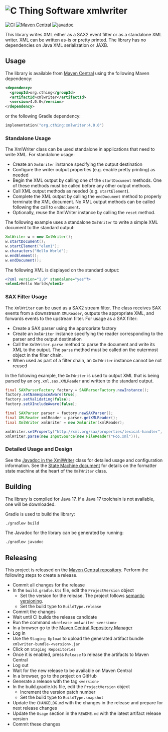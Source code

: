 # ![C Thing Software](https://www.cthing.com/branding/CThingSoftware-57x60.png "C Thing Software") xmlwriter

[![CI](https://github.com/cthing/xmlwriter/actions/workflows/ci.yml/badge.svg)](https://github.com/cthing/xmlwriter/actions/workflows/ci.yml)
[![Maven Central](https://maven-badges.herokuapp.com/maven-central/org.cthing/xmlwriter/badge.svg)](https://maven-badges.herokuapp.com/maven-central/org.cthing/xmlwriter)
[![javadoc](https://javadoc.io/badge2/org.cthing/xmlwriter/javadoc.svg)](https://javadoc.io/doc/org.cthing/xmlwriter)

This library writes XML either as a SAX2 event filter or as a standalone XML writer. XML can be written
as-is or pretty printed. The library has no dependencies on Java XML serialization or JAXB.

## Usage
The library is available from [Maven Central](https://repo.maven.apache.org/maven2/org/cthing/xmlwriter/) using the following Maven dependency:
```xml
<dependency>
  <groupId>org.cthing</groupId>
  <artifactId>xmlwriter</artifactId>
  <version>4.0.0</version>
</dependency>
```
or the following Gradle dependency:
```kotlin
implementation("org.cthing:xmlwriter:4.0.0")
```

### Standalone Usage
The XmlWriter class can be used standalone in applications that need to write XML. For standalone usage:
* Create an `XmlWriter` instance specifying the output destination
* Configure the writer output properties (e.g. enable pretty printing) as needed
* Begin the XML output by calling one of the `startDocument` methods. One 
  of these methods must be called before any other output methods.
* Call XML output methods as needed (e.g. `startElement`).
* Complete the XML output by calling the `endDocument` method to properly terminate the
  XML document. No XML output methods can be called following the call to `endDocument`.
* Optionally, reuse the XmlWriter instance by calling the `reset` method.

The following example uses a standalone `XmlWriter` to write a simple XML document to the standard output:
```java
XmlWriter w = new XmlWriter();
w.startDocument();
w.startElement("elem1");
w.characters("Hello World");
w.endElement();
w.endDocument();
```
The following XML is displayed on the standard output:
```xml
<?xml version="1.0" standalone="yes"?>
<elem1>Hello World</elem1>
```

### SAX Filter Usage
The `XmlWriter` can be used as a SAX2 stream filter. The class receives SAX events from a downstream `XMLReader`, 
outputs the appropriate XML, and forwards events to the upstream filter. For usage as a SAX filter:
* Create a SAX parser using the appropriate factory
* Create an `XmlWriter` instance specifying the reader corresponding to the parser and the output destination
* Call the `XmlWriter.parse` method to parse the document and write its XML to the output. The `parse`
  method must be called on the outermost object in the filter chain.
* When used as part of a filter chain, an `XmlWriter` instance cannot be not reused

In the following example, the `XmlWriter` is used to output XML that is being parsed by an
`org.xml.sax.XMLReader` and written to the standard output.
```java
final SAXParserFactory factory = SAXParserFactory.newInstance();
factory.setNamespaceAware(true);
factory.setValidating(false);
factory.setXIncludeAware(false);

final SAXParser parser = factory.newSAXParser();
final XMLReader xmlReader = parser.getXMLReader();
final XmlWriter xmlWriter = new XmlWriter(xmlReader);

xmlWriter.setProperty("http://xml.org/sax/properties/lexical-handler", xmlWriter);
xmlWriter.parse(new InputSource(new FileReader("Foo.xml")));
```

### Detailed Usage and Design
See the [Javadoc in the XmlWriter](https://javadoc.io/doc/org.cthing/xmlwriter/latest/org/cthing/xmlwriter/XmlWriter.html) class for detailed
usage and configuration information. See the [State Machine document](dev/docs/StateMachine.md) for details on the formatter state machine
at the heart of the `XmlWriter` class.

## Building
The library is compiled for Java 17. If a Java 17 toolchain is not available, one will be downloaded.

Gradle is used to build the library:
```bash
./gradlew build
```
The Javadoc for the library can be generated by running:
```bash
./gradlew javadoc
```

## Releasing
This project is released on the [Maven Central repository](https://central.sonatype.com/artifact/org.cthing/xmlwriter).
Perform the following steps to create a release.

- Commit all changes for the release
- In the `build.gradle.kts` file, edit the `ProjectVersion` object
    - Set the version for the release. The project follows [semantic versioning](https://semver.org/).
    - Set the build type to `BuildType.release`
- Commit the changes
- Wait until CI builds the release candidate
- Run the command `mkrelease xmlwriter <version>`
- In a browser go to the [Maven Central Repository Manager](https://s01.oss.sonatype.org/)
- Log in
- Use the `Staging Upload` to upload the generated artifact bundle `xmlwriter-bundle-<version>.jar`
- Click on `Staging Repositories`
- Once it is enabled, press `Release` to release the artifacts to Maven Central
- Log out
- Wait for the new release to be available on Maven Central
- In a browser, go to the project on GitHub
- Generate a release with the tag `<version>`
- In the build.gradle.kts file, edit the `ProjectVersion` object
    - Increment the version patch number
    - Set the build type to `BuildType.snapshot`
- Update the `CHANGELOG.md` with the changes in the release and prepare for next release changes
- Update the `Usage` section in the `README.md` with the latest artifact release version
- Commit these changes
